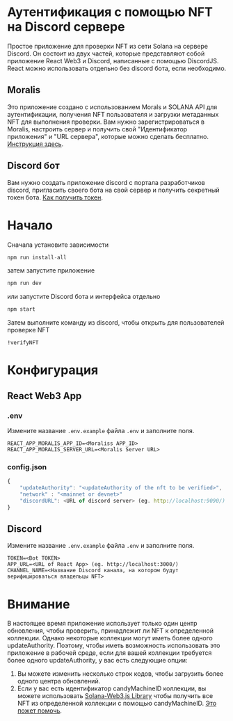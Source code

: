 # Аутентификация с помощью NFT на Discord сервере

Простое приложение для проверки NFT из сети Solana на сервере Discord. Он состоит из двух частей, которые представляют собой приложение React Web3 и Discord, написанные с помощью DiscordJS. React можно использовать отдельно без discord бота, если необходимо.

## Moralis
Это приложение создано с использованием Morals и SOLANA API для аутентификации, получения NFT пользователя и загрузки метаданных NFT для выполнения проверки. Вам нужно зарегистрироваться в Moralis, настроить сервер и получить свой "Идентификатор приложения" и "URL сервера", которые можно сделать бесплатно. [Инструкция здесь](https://docs.moralis.io/moralis-server/getting-started/create-a-moralis-server).

## Discord бот
Вам нужно создать приложение discord с портала разработчиков discord, пригласить своего бота на свой сервер и получить секретный токен бота. [Как получить токен](https://techbriefly.com/2021/12/30/how-to-get-a-discord-bot-token/).

# Начало

Сначала установите зависимости
```javascript
npm run install-all
```
затем запустите приложение
```javascript
npm run dev
```
или запустите Discord бота и интерфейса отдельно
```javascript
npm start
```
Затем выполните команду из discord, чтобы открыть для пользователей проверкe NFT
```
!verifyNFT
```

# Конфигурация

## React Web3 App
### .env
Измените название `.env.example` файла `.env` и заполните поля.
```
REACT_APP_MORALIS_APP_ID=<Moraliss APP_ID>
REACT_APP_MORALIS_SERVER_URL=<Moralis Server URL>
```
### config.json
```javascript
{
    "updateAuthority": "<updateAuthority of the nft to be verified>",
    "network" : "<mainnet or devnet>"
    "discordURL": <URL of discord server> (eg. http://localhost:9090/)
}
``` 


## Discord
Измените название `.env.example` файла `.env` и заполните поля.
```
TOKEN=<Bot TOKEN>
APP_URL=<URL of React App> (eg. http://localhost:3000/)
CHANNEL_NAME=<Название Discord канала, на котором будут верифицироваться владельцы NFT>
```
# Внимание
В настоящее время приложение использует только один центр обновления, чтобы проверить, принадлежит ли NFT к определенной коллекции. Однако некоторые коллекции могут иметь более одного updateAuthority. Поэтому, чтобы иметь возможность использовать это приложение в рабочей среде, если для вашей коллекции требуется более одного updateAuthority, у вас есть следующие опции:

1) Вы можете изменить несколько строк кодов, чтобы загрузить более одного центра обновлений.
2) Если у вас есть идентификатор candyMachineID коллекции, вы можете использовать [Solana-Web3.js Library](https://docs.solana.com/developing/clients/javascript-api) чтобы получить все NFT из определенной коллекции с помощью candyMachineID. [Это пожет помочь](https://stackoverflow.com/questions/70597753/how-to-find-all-nfts-minted-from-a-v2-candy-machine/70601874#70601874).
